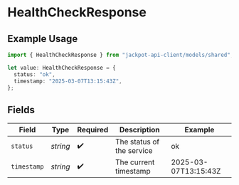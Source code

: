 # HealthCheckResponse

## Example Usage

```typescript
import { HealthCheckResponse } from "jackpot-api-client/models/shared";

let value: HealthCheckResponse = {
  status: "ok",
  timestamp: "2025-03-07T13:15:43Z",
};
```

## Fields

| Field                     | Type                      | Required                  | Description               | Example                   |
| ------------------------- | ------------------------- | ------------------------- | ------------------------- | ------------------------- |
| `status`                  | *string*                  | :heavy_check_mark:        | The status of the service | ok                        |
| `timestamp`               | *string*                  | :heavy_check_mark:        | The current timestamp     | 2025-03-07T13:15:43Z      |